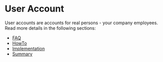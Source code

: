 # User Account

User accounts are accounts for real persons - your company employees.
Read more details in the following sections:

- [FAQ](./1%20FAQ.md)
- [HowTo](./2%20HowTo.md)
- [Implementation](./3%20Implementation.md)
- [Summary](./4%20Summary.md)
